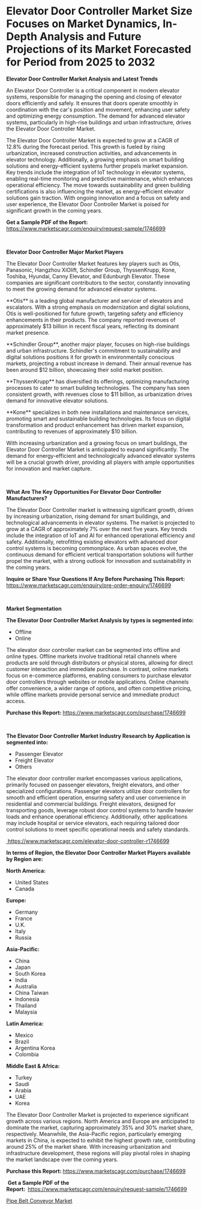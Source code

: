 <p><h1>Elevator Door Controller Market Size Focuses on Market Dynamics, In-Depth Analysis and Future Projections of its Market Forecasted for Period from 2025 to 2032</h1></p><p><strong>Elevator Door Controller Market Analysis and Latest Trends</strong></p>
<p><p>An Elevator Door Controller is a critical component in modern elevator systems, responsible for managing the opening and closing of elevator doors efficiently and safely. It ensures that doors operate smoothly in coordination with the car's position and movement, enhancing user safety and optimizing energy consumption. The demand for advanced elevator systems, particularly in high-rise buildings and urban infrastructure, drives the Elevator Door Controller Market.</p><p>The Elevator Door Controller Market is expected to grow at a CAGR of 12.8% during the forecast period. This growth is fueled by rising urbanization, increased construction activities, and advancements in elevator technology. Additionally, a growing emphasis on smart building solutions and energy-efficient systems further propels market expansion. Key trends include the integration of IoT technology in elevator systems, enabling real-time monitoring and predictive maintenance, which enhances operational efficiency. The move towards sustainability and green building certifications is also influencing the market, as energy-efficient elevator solutions gain traction. With ongoing innovation and a focus on safety and user experience, the Elevator Door Controller Market is poised for significant growth in the coming years.</p></p>
<p><strong>Get a Sample PDF of the Report:&nbsp;</strong> <a href="https://www.marketscagr.com/enquiry/request-sample/1746699?utm_campaign=2239&utm_medium=2&utm_source=Github&utm_content=ia&utm_term=18022025&utm_id=elevator-door-controller">https://www.marketscagr.com/enquiry/request-sample/1746699</a></p>
<p>&nbsp;</p>
<p><strong>Elevator Door Controller Major Market Players</strong></p>
<p><p>The Elevator Door Controller Market features key players such as Otis, Panasonic, Hangzhou XiOlift, Schindler Group, ThyssenKrupp, Kone, Toshiba, Hyundai, Canny Elevator, and Edunburgh Elevator. These companies are significant contributors to the sector, constantly innovating to meet the growing demand for advanced elevator systems.</p><p>**Otis** is a leading global manufacturer and servicer of elevators and escalators. With a strong emphasis on modernization and digital solutions, Otis is well-positioned for future growth, targeting safety and efficiency enhancements in their products. The company reported revenues of approximately $13 billion in recent fiscal years, reflecting its dominant market presence.</p><p>**Schindler Group**, another major player, focuses on high-rise buildings and urban infrastructure. Schindler's commitment to sustainability and digital solutions positions it for growth in environmentally conscious markets, projecting a robust increase in demand. Their annual revenue has been around $12 billion, showcasing their solid market position.</p><p>**ThyssenKrupp** has diversified its offerings, optimizing manufacturing processes to cater to smart building technologies. The company has seen consistent growth, with revenues close to $11 billion, as urbanization drives demand for innovative elevator solutions.</p><p>**Kone** specializes in both new installations and maintenance services, promoting smart and sustainable building technologies. Its focus on digital transformation and product enhancement has driven market expansion, contributing to revenues of approximately $10 billion.</p><p>With increasing urbanization and a growing focus on smart buildings, the Elevator Door Controller Market is anticipated to expand significantly. The demand for energy-efficient and technologically advanced elevator systems will be a crucial growth driver, providing all players with ample opportunities for innovation and market capture.</p></p>
<p>&nbsp;</p>
<p><strong>What Are The Key Opportunities For Elevator Door Controller Manufacturers?</strong></p>
<p><p>The Elevator Door Controller market is witnessing significant growth, driven by increasing urbanization, rising demand for smart buildings, and technological advancements in elevator systems. The market is projected to grow at a CAGR of approximately 7% over the next five years. Key trends include the integration of IoT and AI for enhanced operational efficiency and safety. Additionally, retrofitting existing elevators with advanced door control systems is becoming commonplace. As urban spaces evolve, the continuous demand for efficient vertical transportation solutions will further propel the market, with a strong outlook for innovation and sustainability in the coming years.</p></p>
<p><strong>Inquire or Share Your Questions If Any Before Purchasing This Report:</strong> <a href="https://www.marketscagr.com/enquiry/pre-order-enquiry/1746699?utm_campaign=2239&utm_medium=2&utm_source=Github&utm_content=ia&utm_term=18022025&utm_id=elevator-door-controller">https://www.marketscagr.com/enquiry/pre-order-enquiry/1746699</a></p>
<p>&nbsp;</p>
<p><strong>Market Segmentation</strong></p>
<p><strong>The Elevator Door Controller Market Analysis by types is segmented into:</strong></p>
<p><ul><li>Offline</li><li>Online</li></ul></p>
<p><p>The elevator door controller market can be segmented into offline and online types. Offline markets involve traditional retail channels where products are sold through distributors or physical stores, allowing for direct customer interaction and immediate purchase. In contrast, online markets focus on e-commerce platforms, enabling consumers to purchase elevator door controllers through websites or mobile applications. Online channels offer convenience, a wider range of options, and often competitive pricing, while offline markets provide personal service and immediate product access.</p></p>
<p><strong>Purchase this Report:&nbsp;</strong><a href="https://www.marketscagr.com/purchase/1746699?utm_campaign=2239&utm_medium=2&utm_source=Github&utm_content=ia&utm_term=18022025&utm_id=elevator-door-controller">https://www.marketscagr.com/purchase/1746699</a></p>
<p>&nbsp;</p>
<p><strong>The Elevator Door Controller Market Industry Research by Application is segmented into:</strong></p>
<p><ul><li>Passenger Elevator</li><li>Freight Elevator</li><li>Others</li></ul></p>
<p><p>The elevator door controller market encompasses various applications, primarily focused on passenger elevators, freight elevators, and other specialized configurations. Passenger elevators utilize door controllers for smooth and efficient operation, ensuring safety and user convenience in residential and commercial buildings. Freight elevators, designed for transporting goods, leverage robust door control systems to handle heavier loads and enhance operational efficiency. Additionally, other applications may include hospital or service elevators, each requiring tailored door control solutions to meet specific operational needs and safety standards.</p></p>
<p><a href="https://www.marketscagr.com/elevator-door-controller-r1746699?utm_campaign=2239&utm_medium=2&utm_source=Github&utm_content=ia&utm_term=18022025&utm_id=elevator-door-controller">&nbsp;https://www.marketscagr.com/elevator-door-controller-r1746699</a></p>
<p><strong>In terms of Region, the Elevator Door Controller Market Players available by Region are:</strong></p>
<p>
    <p> <strong> North America: </strong>
        <ul>
            <li>United States</li>
            <li>Canada</li>
        </ul>
        </p> 
    <p> <strong> Europe: </strong>
        <ul>
            <li>Germany</li>
            <li>France</li>
            <li>U.K.</li>
            <li>Italy</li>
            <li>Russia</li>
        </ul>
        </p> 
    <p> <strong> Asia-Pacific: </strong>
        <ul>
            <li>China</li>
            <li>Japan</li>
            <li>South Korea</li>
            <li>India</li>
            <li>Australia</li>
            <li>China Taiwan</li>
            <li>Indonesia</li>
            <li>Thailand</li>
            <li>Malaysia</li>
        </ul>
        </p> 
    <p> <strong> Latin America: </strong>
        <ul>
            <li>Mexico</li>
            <li>Brazil</li>
            <li>Argentina Korea</li>
            <li>Colombia</li>
        </ul>
        </p> 
    <p> <strong> Middle East & Africa: </strong>
        <ul>
            <li>Turkey</li>
            <li>Saudi</li>
            <li>Arabia</li>
            <li>UAE</li>
            <li>Korea</li>
        </ul>
    </p>
    </p>
<p><p>The Elevator Door Controller Market is projected to experience significant growth across various regions. North America and Europe are anticipated to dominate the market, capturing approximately 35% and 30% market share, respectively. Meanwhile, the Asia-Pacific region, particularly emerging markets in China, is expected to exhibit the highest growth rate, contributing around 25% of the market share. With increasing urbanization and infrastructure development, these regions will play pivotal roles in shaping the market landscape over the coming years.</p></p>
<p><strong>Purchase this Report: </strong><a href="https://www.marketscagr.com/purchase/1746699?utm_campaign=2239&utm_medium=2&utm_source=Github&utm_content=ia&utm_term=18022025&utm_id=elevator-door-controller">https://www.marketscagr.com/purchase/1746699</a></p>
<p>&nbsp;<strong>Get a Sample PDF of the Report:&nbsp;&nbsp;</strong><a href="https://www.marketscagr.com/enquiry/request-sample/1746699?utm_campaign=2239&utm_medium=2&utm_source=Github&utm_content=ia&utm_term=18022025&utm_id=elevator-door-controller">https://www.marketscagr.com/enquiry/request-sample/1746699</a></p>
<p><strong></strong></p>
<p><p><a href="https://github.com/leopardmicheal7019/Market-Research-Report-List-1/blob/main/pipe-belt-conveyor-market.md?utm_campaign=2239&utm_medium=2&utm_source=Github&utm_content=ia&utm_term=18022025&utm_id=elevator-door-controller">Pipe Belt Conveyor Market</a></p></p>